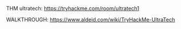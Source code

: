 THM ultratech: https://tryhackme.com/room/ultratech1

WALKTHROUGH: https://www.aldeid.com/wiki/TryHackMe-UltraTech

